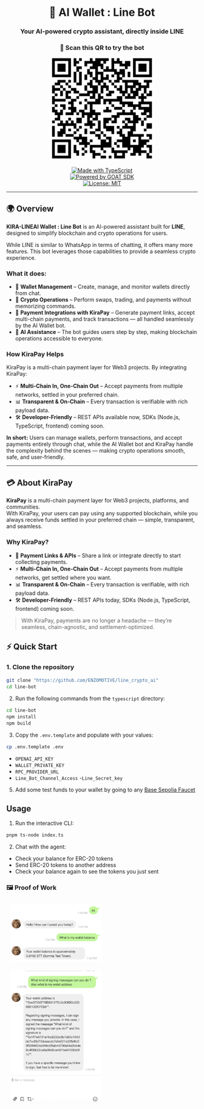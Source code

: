 
<div style="text-align: center;">
  
# 🤖 AI Wallet : Line Bot  
### Your AI-powered crypto assistant, directly inside LINE  

### 📲 Scan this QR to try the bot  

<img src="line-bot/public/bot-invite.png" alt="Invite QR" width="280px" height="auto" style="object-fit: contain;">

[![Made with TypeScript](https://img.shields.io/badge/Made%20with-TypeScript-3178C6?style=flat&logo=typescript&logoColor=white)](https://www.typescriptlang.org/)  
[![Powered by GOAT SDK](https://img.shields.io/badge/Powered%20by-GOAT%20SDK-8A2BE2?style=flat&logoColor=white)](https://docs.goat-sdk.com/)  
[![License: MIT](https://img.shields.io/badge/License-MIT-green.svg)](LICENSE)

</div>

---

## 🌍 Overview  

**KIRA-LINEAI Wallet : Line Bot** is an AI-powered assistant built for **LINE**, designed to simplify blockchain and crypto operations for users.  

While LINE is similar to WhatsApp in terms of chatting, it offers many more features. This bot leverages those capabilities to provide a seamless crypto experience.  

### What it does:

- 🏦 **Wallet Management** – Create, manage, and monitor wallets directly from chat.  
- 💱 **Crypto Operations** – Perform swaps, trading, and payments without memorizing commands.  
- 🔗 **Payment Integrations with KiraPay** – Generate payment links, accept multi-chain payments, and track transactions — all handled seamlessly by the AI Wallet bot.  
- 🤖 **AI Assistance** – The bot guides users step by step, making blockchain operations accessible to everyone.  

### How KiraPay Helps
KiraPay is a multi-chain payment layer for Web3 projects. By integrating KiraPay:  

- ⚡ **Multi-Chain In, One-Chain Out** – Accept payments from multiple networks, settled in your preferred chain.  
- 📊 **Transparent & On-Chain** – Every transaction is verifiable with rich payload data.  
- 🛠 **Developer-Friendly** – REST APIs available now, SDKs (Node.js, TypeScript, frontend) coming soon.  

**In short:** Users can manage wallets, perform transactions, and accept payments entirely through chat, while the AI Wallet bot and KiraPay handle the complexity behind the scenes — making crypto operations smooth, safe, and user-friendly.

---

## 💳 About KiraPay

**KiraPay** is a multi-chain payment layer for Web3 projects, platforms, and communities.  
With KiraPay, your users can pay using any supported blockchain, while you always receive funds settled in your preferred chain — simple, transparent, and seamless.  

### Why KiraPay?

- 🔗 **Payment Links & APIs** – Share a link or integrate directly to start collecting payments.  
- ⚡ **Multi-Chain In, One-Chain Out** – Accept payments from multiple networks, get settled where you want.  
- 📊 **Transparent & On-Chain** – Every transaction is verifiable, with rich payload data.  
- 🛠 **Developer-Friendly** – REST APIs today, SDKs (Node.js, TypeScript, frontend) coming soon.  

> With KiraPay, payments are no longer a headache — they’re seamless, chain-agnostic, and settlement-optimized.


## ⚡ Quick Start

### 1. Clone the repository
```bash
git clone "https://github.com/ENZOMOTIVE/line_crypto_ai"
cd line-bot
```




2. Run the following commands from the `typescript` directory:
```bash
cd line-bot
npm install
npm build
```



3. Copy the `.env.template` and populate with your values:
```bash
cp .env.template .env
```
- `OPENAI_API_KEY`
- `WALLET_PRIVATE_KEY`
- `RPC_PROVIDER_URL`
- `Line_Bot_Channel_Access`
-`Line_Secret_key`

5. Add some test funds to your wallet by going to any [Base Sepolia Faucet](https://www.alchemy.com/faucets/base-sepolia)

## Usage
1. Run the interactive CLI:
```bash
pnpm ts-node index.ts
```

2. Chat with the agent:
- Check your balance for ERC-20 tokens
- Send ERC-20 tokens to another address
- Check your balance again to see the tokens you just sent


### 🖼 Proof of Work  

<img src="line-bot/public/Proof-1.png" alt="Proof-1" width="240px" style="margin:10px;"/> 
<img src="line-bot/public/Proof-2.png" alt="Proof-2" width="240px" style="margin:10px;"/>

</div>


